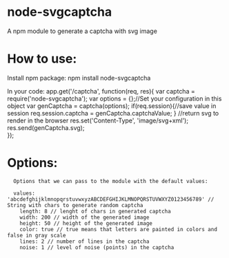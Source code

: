 node-svgcaptcha
===============

A npm module to generate a captcha with svg image


How to use:
================
Install npm package:
	npm install node-svgcaptcha

In your code:
app.get('/captcha', function(req, res){
	var captcha = require('node-svgcaptcha');
	var options = {};//Set your configuration in this object
	var genCaptcha = captcha(options);
	if(req.session){//save value in session
		req.session.captcha = genCaptcha.captchaValue;
	}
	//return svg to render in the browser
	res.set('Content-Type', 'image/svg+xml');
	res.send(genCaptcha.svg);	
});


Options:
===============
	  Options that we can pass to the module with the default values:
	  
	  values: 'abcdefghijklmnopqrstuvwxyzABCDEFGHIJKLMNOPQRSTUVWXYZ0123456789' // String with chars to generate random captcha
		length: 8 // lenght of chars in generated captcha
		width: 200 // width of the generated image
		height: 50 // height of the generated image
		color: true // true means that letters are painted in colors and false in gray scale
		lines: 2 // number of lines in the captcha
		noise: 1 // level of noise (points) in the captcha
		
